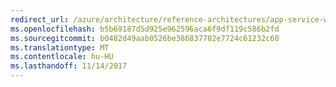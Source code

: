 ```yaml
---
redirect_url: /azure/architecture/reference-architectures/app-service-web-app/multi-region
ms.openlocfilehash: b5b69187d5d925e962596aca6f9df119c586b2fd
ms.sourcegitcommit: b0482d49aab0526be386837702e7724c61232c60
ms.translationtype: MT
ms.contentlocale: hu-HU
ms.lasthandoff: 11/14/2017
---
```

